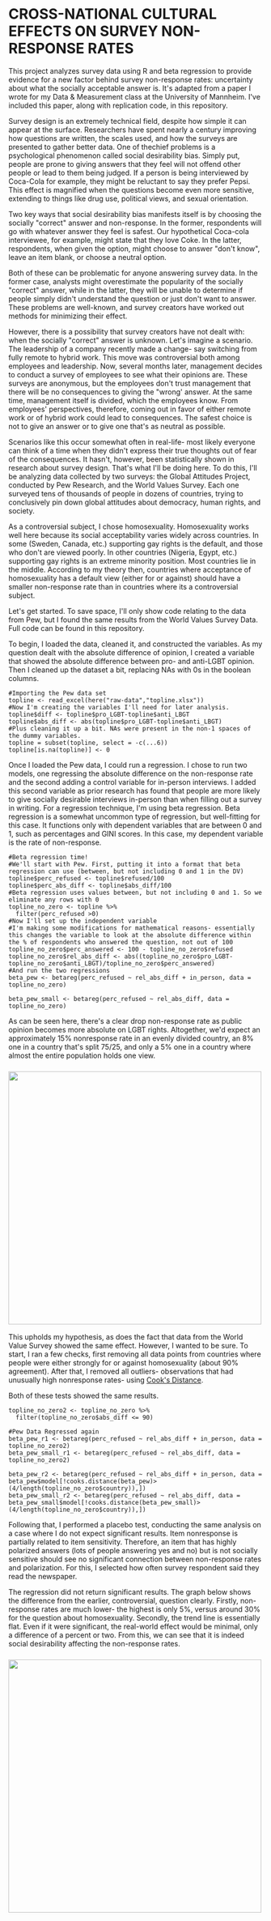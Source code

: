 # CROSS-NATIONAL CULTURAL EFFECTS ON SURVEY NON-RESPONSE RATES

This project analyzes survey data using R and beta regression to provide evidence for a new factor behind survey non-response rates: uncertainty about what the socially acceptable answer is. It's adapted from a paper I wrote for my Data & Measurement class at the University of Mannheim. I've included this paper, along with replication code, in this repository. 

Survey design is an extremely technical field, despite how simple it can appear at the surface. Researchers have spent nearly a century improving how questions are written, the scales used, and how the surveys are presented to gather better data. One of thechief problems is a psychological phenomenon called social desirability bias. Simply put, people are prone to giving answers that they feel will not offend other people or lead to them being judged. If a person is being interviewed by Coca-Cola for example, they might be reluctant to say they prefer Pepsi. This effect is magnified when the questions become even more sensitive, extending to things like drug use, political views, and sexual orientation. 

Two key ways that social desirability bias manifests itself is by choosing the socially "correct" answer and non-response. In the former, respondents will go with whatever answer they feel is safest. Our hypothetical Coca-cola interviewee, for example, might state that they love Coke. In the latter, respondents, when given the option, might choose to answer "don't know", leave an item blank, or choose a neutral option. 

Both of these can be problematic for anyone answering survey data. In the former case, analysts might overestimate the popularity of the socially "correct" answer, while in the latter, they will be unable to determine if people simply didn't understand the question or just don't want to answer. These problems are well-known, and survey creators have worked out methods for minimizing their effect. 

However, there is a possibility that survey creators have not dealt with: when the socially "correct" answer is unknown. Let's imagine a scenario. The leadership of a company recently made a change- say switching from fully remote to hybrid work. This move was controversial both among employees and leadership. Now, several months later, management decides to conduct a survey of employees to see what their opinions are. These surveys are anonymous, but the employees don't trust management that there will be no consequences to giving the "wrong' answer. At the same time, management itself is divided, which the employees know. From employees' perspectives, therefore, coming out in favor of either remote work or of hybrid work could lead to consequences. The safest choice is not to give an answer or to give one that's as neutral as possible. 

Scenarios like this occur somewhat often in real-life- most likely everyone can think of a time when they didn't express their true thoughts out of fear of the consequences. It hasn't, however, been statistically shown in research about survey design. That's what I'll be doing here. To do this, I'll be analyzing data collected by two surveys: the Global Attitudes Project, conducted by Pew Research, and the World Values Survey. Each one surveyed tens of thousands of people in dozens of countries, trying to conclusively pin down global attitudes about democracy, human rights, and society. 

As a controversial subject, I chose homosexuality. Homosexuality works well here because its social acceptability varies widely across countries. In some (Sweden, Canada, etc.) supporting gay rights is the default, and those who don't are viewed poorly. In other countries (Nigeria, Egypt, etc.) supporting gay rights is an extreme minority position. Most countries lie in the middle. According to my theory then, countries where acceptance of homosexuality has a default view (either for or against) should have a smaller non-response rate than in countries where its a controversial subject. 

Let's get started. To save space, I'll only show code relating to the data from Pew, but I found the same results from the World Values Survey Data. Full code can be found in this repository. 

To begin, I loaded the data, cleaned it, and constructed the variables. As my question dealt with the absolute difference of opinion, I created a variable that showed the absolute difference between pro- and anti-LGBT opinion. Then I cleaned up the dataset a bit, replacing NAs with 0s in the boolean columns. 
```
#Importing the Pew data set
topline <- read_excel(here("raw-data","topline.xlsx"))
#Now I'm creating the variables I'll need for later analysis.
topline$diff <- topline$pro_LGBT-topline$anti_LBGT
topline$abs_diff <- abs(topline$pro_LGBT-topline$anti_LBGT)
#Plus cleaning it up a bit. NAs were present in the non-1 spaces of the dummy variables. 
topline = subset(topline, select = -c(...6))
topline[is.na(topline)] <- 0
```

Once I loaded the Pew data, I could run a regression. I chose to run two models, one regressing the absolute difference on the non-response rate and the second adding a control variable for in-person interviews. I added this second variable as prior research has found that people are more likely to give socially desirable interviews in-person than when filling out a survey in writing. For a regression technique, I'm using beta regression. Beta regression is a somewhat uncommon type of regression, but well-fitting for this case. It functions only with dependent variables that are between 0 and 1, such as percentages and GINI scores. In this case, my dependent variable is the rate of non-response.  

```
#Beta regression time!
#We'll start with Pew. First, putting it into a format that beta regression can use (between, but not including 0 and 1 in the DV)
topline$perc_refused <- topline$refused/100
topline$perc_abs_diff <- topline$abs_diff/100
#Beta regression uses values between, but not including 0 and 1. So we eliminate any rows with 0
topline_no_zero <- topline %>%
  filter(perc_refused >0)
#Now I'll set up the independent variable
#I'm making some modifications for mathematical reasons- essentially this changes the variable to look at the absolute difference within the % of respondents who answered the question, not out of 100 
topline_no_zero$perc_answered <- 100 - topline_no_zero$refused
topline_no_zero$rel_abs_diff <- abs((topline_no_zero$pro_LGBT- topline_no_zero$anti_LBGT)/topline_no_zero$perc_answered)
#And run the two regressions
beta_pew <- betareg(perc_refused ~ rel_abs_diff + in_person, data = topline_no_zero)

beta_pew_small <- betareg(perc_refused ~ rel_abs_diff, data = topline_no_zero)
```
As can be seen here, there's a clear drop non-response rate as public opinion becomes more absolute on LGBT rights. Altogether, we'd expect an approximately 15% nonresponse rate in an evenly divided country, an 8% one in a country that's split 75/25, and only a 5% one in a country where almost the entire population holds one view. 

<h3><img align="center" height="500" src="https://github.com/vincentium123/Survey-Nonresponse/blob/main/basic%20PEW%20plot.jpeg"></h3>

This upholds my hypothesis, as does the fact that data from the World Value Survey showed the same effect. However, I wanted to be sure. To start, I ran a few checks, first removing all data points from countries where people were either strongly for or against homosexuality (about 90% agreement). After that, I removed all outliers- observations that had unusually high nonresponse rates- using [Cook's Distance](https://www.mathworks.com/help/stats/cooks-distance.html). 

Both of these tests showed the same results. 

```
topline_no_zero2 <- topline_no_zero %>%
  filter(topline_no_zero$abs_diff <= 90)

#Pew Data Regressed again
beta_pew_r1 <- betareg(perc_refused ~ rel_abs_diff + in_person, data = topline_no_zero2)
beta_pew_small_r1 <- betareg(perc_refused ~ rel_abs_diff, data = topline_no_zero2)

beta_pew_r2 <- betareg(perc_refused ~ rel_abs_diff + in_person, data = beta_pew$model[!cooks.distance(beta_pew)> (4/length(topline_no_zero$country)),])
beta_pew_small_r2 <- betareg(perc_refused ~ rel_abs_diff, data = beta_pew_small$model[!cooks.distance(beta_pew_small)> (4/length(topline_no_zero$country)),])
```

Following that, I performed a placebo test, conducting the same analysis on a case where I do not expect significant results. Item nonresponse is partially related to item sensitivity. Therefore, an item that has highly polarized answers (lots of people answering yes and no) but is not socially sensitive should see no significant connection between non-response rates and polarization. For this, I selected how often survey respondent said they read the newspaper. 

The regression did not return significant results. The graph below shows the difference from the earlier, controversial, question clearly. Firstly, non-response rates are much lower- the highest is only 5%, versus around 30% for the question about homosexuality. Secondly, the trend line is essentially flat. Even if it were significant, the real-world effect would be minimal, only a difference of a percent or two. From this, we can see that it is indeed social desirability affecting the non-response rates. 

<h3><img align="center" height="500" src="https://github.com/vincentium123/Survey-Nonresponse/blob/main/newspaper%20plot.jpeg"></h3>
